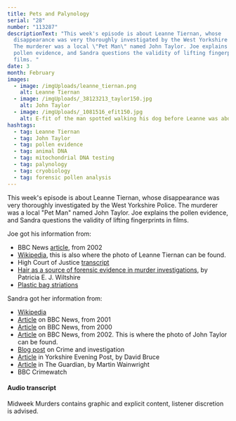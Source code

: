 ```yaml
---
title: Pets and Palynology
serial: "28"
number: "113287"
descriptionText: "This week's episode is about Leanne Tiernan, whose
  disappearance was very thoroughly investigated by the West Yorkshire Police.
  The murderer was a local \"Pet Man\" named John Taylor. Joe explains the
  pollen evidence, and Sandra questions the validity of lifting fingerprints in
  films. "
date: 3
month: February
images:
  - image: /imgUploads/leanne_tiernan.png
    alt: Leanne Tiernan
  - image: /imgUploads/_38123213_taylor150.jpg
    alt: John Taylor
  - image: /imgUploads/_1081516_efit150.jpg
    alt: E-fit of the man spotted walking his dog before Leanne was abducted.
hashtags:
  - tag: Leanne Tiernan
  - tag: John Taylor
  - tag: pollen evidence
  - tag: animal DNA
  - tag: mitochondrial DNA testing
  - tag: palynology
  - tag: cryobiology
  - tag: forensic pollen analysis
---
```

<!--StartFragment-->

This week's episode is about Leanne Tiernan, whose disappearance was very thoroughly investigated by the West Yorkshire Police. The murderer was a local "Pet Man" named John Taylor. Joe explains the pollen evidence, and Sandra questions the validity of lifting fingerprints in films.

<!--EndFragment-->



Joe got his information from:

* BBC News [article](http://news.bbc.co.uk/1/hi/england/2116617.stm), from 2002
* [Wikipedia](https://en.m.wikipedia.org/wiki/Murder_of_Leanne_Tiernan), this is also where the photo of Leanne Tiernan can be found.
* High Court of Justice [transcript](https://webarchive.nationalarchives.gov.uk/20101013105919/http://www.hmcourts-service.gov.uk/cms/144_10870.htm) 
* [Hair as a source of forensic evidence in murder investigations](http://www.esalq.usp.br/lepse/imgs/conteudo_thumb/Hair-as-a-source-of-forensic-evidence-in-murder-investigations.pdf), by Patricia E. J. Wiltshire
* [Plastic bag striations](http://what-when-how.com/forensic-sciences/plastic-bag-striations/)

Sandra got her information from:

* [Wikipedia](https://en.m.wikipedia.org/wiki/Murder_of_Leanne_Tiernan)
* [Article](http://news.bbc.co.uk/1/hi/england/1568505.stm) on BBC News, from 2001
* [Article](http://news.bbc.co.uk/1/hi/uk/1083532.stm) on BBC News, from 2000
* [Article](http://news.bbc.co.uk/1/hi/england/2116337.stm) on BBC News, from 2002. This is where the photo of John Taylor can be found. 
* [Blog post](https://www.crimeandinvestigation.co.uk/crime-files/john-taylor-killer-in-the-woods/crimes) on Crime and investigation
* [Article](https://web.archive.org/web/20150610223129/http://www.yorkshireeveningpost.co.uk/news/latest-news/top-stories/mask-of-fear-1-2094709) in Yorkshire Evening Post, by David Bruce
* [Article](https://web.archive.org/web/20150610225639/http://www.theguardian.com/uk/2003/feb/06/ukcrime.scotland) in The Guardian, by Martin Wainwright
* BBC Crimewatch



<!--StartFragment-->

#### Audio transcript

Midweek Murders contains graphic and explicit content, listener discretion is advised.

<!--EndFragment-->
